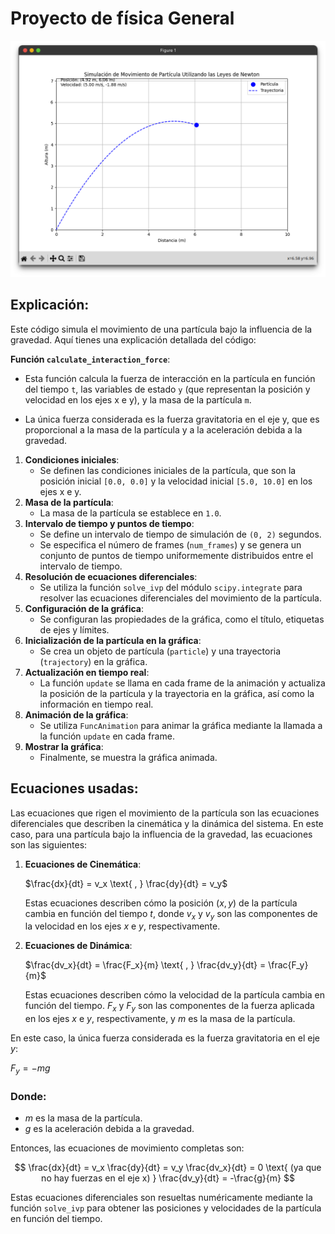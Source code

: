 # Proyecto de física General

![Screenshot](./Screenshot.png)

## Explicación:

Este código simula el movimiento de una partícula bajo la influencia de la gravedad. Aquí tienes una explicación detallada del código:

**Función `calculate_interaction_force`**:

- Esta función calcula la fuerza de interacción en la partícula en función del tiempo `t`, las variables de estado `y` (que representan la posición y velocidad en los ejes x e y), y la masa de la partícula `m`.

- La única fuerza considerada es la fuerza gravitatoria en el eje y, que es proporcional a la masa de la partícula y a la aceleración debida a la gravedad.
1. **Condiciones iniciales**:
    - Se definen las condiciones iniciales de la partícula, que son la posición inicial `[0.0, 0.0]` y la velocidad inicial `[5.0, 10.0]` en los ejes x e y.
2. **Masa de la partícula**:
    - La masa de la partícula se establece en `1.0`.
3. **Intervalo de tiempo y puntos de tiempo**:
    - Se define un intervalo de tiempo de simulación de `(0, 2)` segundos.
    - Se especifica el número de frames (`num_frames`) y se genera un conjunto de puntos de tiempo uniformemente distribuidos entre el intervalo de tiempo.
4. **Resolución de ecuaciones diferenciales**:
    - Se utiliza la función `solve_ivp` del módulo `scipy.integrate` para resolver las ecuaciones diferenciales del movimiento de la partícula.
5. **Configuración de la gráfica**:
    - Se configuran las propiedades de la gráfica, como el título, etiquetas de ejes y límites.
6. **Inicialización de la partícula en la gráfica**:
    - Se crea un objeto de partícula (`particle`) y una trayectoria (`trajectory`) en la gráfica.
7. **Actualización en tiempo real**:
    - La función `update` se llama en cada frame de la animación y actualiza la posición de la partícula y la trayectoria en la gráfica, así como la información en tiempo real.
8. **Animación de la gráfica**:
    - Se utiliza `FuncAnimation` para animar la gráfica mediante la llamada a la función `update` en cada frame.
9. **Mostrar la gráfica**:
    - Finalmente, se muestra la gráfica animada.

## Ecuaciones usadas:

Las ecuaciones que rigen el movimiento de la partícula son las ecuaciones diferenciales que describen la cinemática y la dinámica del sistema. En este caso, para una partícula bajo la influencia de la gravedad, las ecuaciones son las siguientes:

1. **Ecuaciones de Cinemática**:
    
    $\frac{dx}{dt} = v_x \text{ , } 
    \frac{dy}{dt} = v_y$
    
    Estas ecuaciones describen cómo la posición $(x, y)$ de la partícula cambia en función del tiempo $t$, donde $v_x$ y $v_y$  son las componentes de la velocidad en los ejes $x$ e $y$, respectivamente.
    
2. **Ecuaciones de Dinámica**:
    
    $\frac{dv_x}{dt} = \frac{F_x}{m} \text{ , }
    \frac{dv_y}{dt} = \frac{F_y}{m}$
    
    Estas ecuaciones describen cómo la velocidad de la partícula cambia en función del tiempo. $F_x$ y $F_y$ son las componentes de la fuerza aplicada en los ejes $x$ e $y$, respectivamente, y $m$ es la masa de la partícula.
    

En este caso, la única fuerza considerada es la fuerza gravitatoria en el eje $y$:

$F_y = -mg$

### Donde:

- $m$ es la masa de la partícula.
- $g$ es la aceleración debida a la gravedad.

Entonces, las ecuaciones de movimiento completas son:

$$
\frac{dx}{dt} = v_x
\frac{dy}{dt} = v_y
\frac{dv_x}{dt} = 0  \text{ (ya que no hay fuerzas en el eje x) }
\frac{dv_y}{dt} = -\frac{g}{m}
$$

Estas ecuaciones diferenciales son resueltas numéricamente mediante la función `solve_ivp` para obtener las posiciones y velocidades de la partícula en función del tiempo.